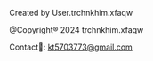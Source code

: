Created by User.trchnkhim.xfaqw



@Copyright® 2024 trchnkhim.xfaqw



Contact📩: kt5703773@gmail.com





